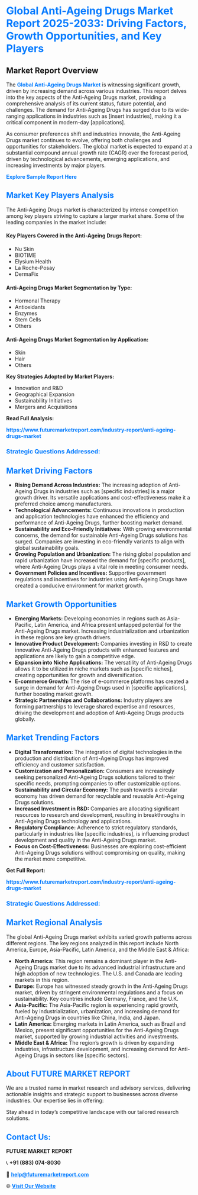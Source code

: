 <h1 style="color: #007BFF;">Global Anti-Ageing Drugs Market Report 2025-2033: Driving Factors, Growth Opportunities, and Key Players</h1>

<section id="overview">
<h2>Market Report Overview</h2>
<p>The <a href="https://www.futuremarketreport.com/industry-report/anti-ageing-drugs-market" style="color: #007BFF; text-decoration: none;"><strong>Global Anti-Ageing Drugs Market</strong></a> is witnessing significant growth, driven by increasing demand across various industries. This report delves into the key aspects of the Anti-Ageing Drugs market, providing a comprehensive analysis of its current status, future potential, and challenges. The demand for Anti-Ageing Drugs has surged due to its wide-ranging applications in industries such as [insert industries], making it a critical component in modern-day [applications].</p>
<p>As consumer preferences shift and industries innovate, the Anti-Ageing Drugs market continues to evolve, offering both challenges and opportunities for stakeholders. The global market is expected to expand at a substantial compound annual growth rate (CAGR) over the forecast period, driven by technological advancements, emerging applications, and increasing investments by major players.</p>
</section>

<section id="overview">
<p><a href="https://www.futuremarketreport.com/request-sample/reportId=48843" style="color: #007BFF; text-decoration: none;"><strong>Explore Sample Report Here</strong></a></p>
</section>

<section id="key-players">
<h2 style="color: #007BFF;">Market Key Players Analysis</h2>
<p>The Anti-Ageing Drugs market is characterized by intense competition among key players striving to capture a larger market share. Some of the leading companies in the market include:</p>
<h4>Key Players Covered in the Anti-Ageing Drugs Report:</h4>
<ul><li>Nu Skin</li><li>BIOTIME</li><li>Elysium Health</li><li>La Roche-Posay</li><li>DermaFix</li></ul>
<h4>Anti-Ageing Drugs Market Segmentation by Type:</h4>
<ul><li>Hormonal Therapy</li><li>Antioxidants</li><li>Enzymes</li><li>Stem Cells</li><li>Others</li></ul>

<h4>Anti-Ageing Drugs Market Segmentation by Application:</h4>
<ul><li>Skin</li><li>Hair</li><li>Others</li></ul>
<p><strong>Key Strategies Adopted by Market Players:</strong></p>
<ul>
<li>Innovation and R&D</li>
<li>Geographical Expansion</li>
<li>Sustainability Initiatives</li>
<li>Mergers and Acquisitions</li>
</ul>
</section>

<section>
<p><strong>Read Full Analysis: </strong></p><a href="https://www.futuremarketreport.com/industry-report/anti-ageing-drugs-market" style="color: #007BFF; text-decoration: none;"><strong>https://www.futuremarketreport.com/industry-report/anti-ageing-drugs-market</strong></a>
<h3 style="color: #007BFF;">Strategic Questions Addressed:</h3>
</section>

<section id="driving-factors">
<h2 style="color: #007BFF;">Market Driving Factors</h2>
<ul>
<li><strong>Rising Demand Across Industries:</strong> The increasing adoption of Anti-Ageing Drugs in industries such as [specific industries] is a major growth driver. Its versatile applications and cost-effectiveness make it a preferred choice among manufacturers.</li>
<li><strong>Technological Advancements:</strong> Continuous innovations in production and application technologies have enhanced the efficiency and performance of Anti-Ageing Drugs, further boosting market demand.</li>
<li><strong>Sustainability and Eco-Friendly Initiatives:</strong> With growing environmental concerns, the demand for sustainable Anti-Ageing Drugs solutions has surged. Companies are investing in eco-friendly variants to align with global sustainability goals.</li>
<li><strong>Growing Population and Urbanization:</strong> The rising global population and rapid urbanization have increased the demand for [specific products], where Anti-Ageing Drugs plays a vital role in meeting consumer needs.</li>
<li><strong>Government Policies and Incentives:</strong> Supportive government regulations and incentives for industries using Anti-Ageing Drugs have created a conducive environment for market growth.</li>
</ul>
</section>

<section id="growth-opportunities">
<h2 style="color: #007BFF;">Market Growth Opportunities</h2>
<ul>
<li><strong>Emerging Markets:</strong> Developing economies in regions such as Asia-Pacific, Latin America, and Africa present untapped potential for the Anti-Ageing Drugs market. Increasing industrialization and urbanization in these regions are key growth drivers.</li>
<li><strong>Innovative Product Development:</strong> Companies investing in R&D to create innovative Anti-Ageing Drugs products with enhanced features and applications are likely to gain a competitive edge.</li>
<li><strong>Expansion into Niche Applications:</strong> The versatility of Anti-Ageing Drugs allows it to be utilized in niche markets such as [specific niches], creating opportunities for growth and diversification.</li>
<li><strong>E-commerce Growth:</strong> The rise of e-commerce platforms has created a surge in demand for Anti-Ageing Drugs used in [specific applications], further boosting market growth.</li>
<li><strong>Strategic Partnerships and Collaborations:</strong> Industry players are forming partnerships to leverage shared expertise and resources, driving the development and adoption of Anti-Ageing Drugs products globally.</li>
</ul>
</section>

<section id="trending-factors">
<h2 style="color: #007BFF;">Market Trending Factors</h2>
<ul>
<li><strong>Digital Transformation:</strong> The integration of digital technologies in the production and distribution of Anti-Ageing Drugs has improved efficiency and customer satisfaction.</li>
<li><strong>Customization and Personalization:</strong> Consumers are increasingly seeking personalized Anti-Ageing Drugs solutions tailored to their specific needs, prompting companies to offer customizable options.</li>
<li><strong>Sustainability and Circular Economy:</strong> The push towards a circular economy has driven demand for recyclable and reusable Anti-Ageing Drugs solutions.</li>
<li><strong>Increased Investment in R&D:</strong> Companies are allocating significant resources to research and development, resulting in breakthroughs in Anti-Ageing Drugs technology and applications.</li>
<li><strong>Regulatory Compliance:</strong> Adherence to strict regulatory standards, particularly in industries like [specific industries], is influencing product development and quality in the Anti-Ageing Drugs market.</li>
<li><strong>Focus on Cost-Effectiveness:</strong> Businesses are exploring cost-efficient Anti-Ageing Drugs solutions without compromising on quality, making the market more competitive.</li>
</ul>
</section>

<section>
<p><strong>Get Full Report: </strong></p><a href="https://www.futuremarketreport.com/industry-report/anti-ageing-drugs-market" style="color: #007BFF; text-decoration: none;"><strong>https://www.futuremarketreport.com/industry-report/anti-ageing-drugs-market</strong></a>
<h3 style="color: #007BFF;">Strategic Questions Addressed:</h3>
</section>


<section id="regional-analysis">
<h2 style="color: #007BFF;">Market Regional Analysis</h2>
<p>The global Anti-Ageing Drugs market exhibits varied growth patterns across different regions. The key regions analyzed in this report include North America, Europe, Asia-Pacific, Latin America, and the Middle East & Africa:</p>
<ul>
<li><strong>North America:</strong> This region remains a dominant player in the Anti-Ageing Drugs market due to its advanced industrial infrastructure and high adoption of new technologies. The U.S. and Canada are leading markets in this region.</li>
<li><strong>Europe:</strong> Europe has witnessed steady growth in the Anti-Ageing Drugs market, driven by stringent environmental regulations and a focus on sustainability. Key countries include Germany, France, and the U.K.</li>
<li><strong>Asia-Pacific:</strong> The Asia-Pacific region is experiencing rapid growth, fueled by industrialization, urbanization, and increasing demand for Anti-Ageing Drugs in countries like China, India, and Japan.</li>
<li><strong>Latin America:</strong> Emerging markets in Latin America, such as Brazil and Mexico, present significant opportunities for the Anti-Ageing Drugs market, supported by growing industrial activities and investments.</li>
<li><strong>Middle East & Africa:</strong> The region’s growth is driven by expanding industries, infrastructure development, and increasing demand for Anti-Ageing Drugs in sectors like [specific sectors].</li>
</ul>
</section>

<footer>
<h2 style="color: #007BFF;">About FUTURE MARKET REPORT</h2>
<p>We are a trusted name in market research and advisory services, delivering actionable insights and strategic support to businesses across diverse industries. Our expertise lies in offering:</p>

<p>Stay ahead in today’s competitive landscape with our tailored research solutions.</p>

<h2 style="color: #007BFF;">Contact Us:</h2>
<p><strong>FUTURE MARKET REPORT</strong></p>
<p>📞 <strong>+91 (883) 074-8030</strong></p>
<p>📧 <strong><a href="mailto:help@futuremarketreport.com" style="color: #007BFF;">help@futuremarketreport.com</a></strong></p>
<p>🌐 <strong><a href="https://www.futuremarketreport.com/" style="color: #007BFF;">Visit Our Website</a></strong></p>
</footer>